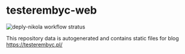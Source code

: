 # testerembyc-web

![deply-nikola workflow stratus](https://github.com/mkusz/testerembyc/actions/workflows/deploy-nikola.yml/badge.svg)

This repository data is autogenerated and contains static files for blog https://testerembyc.pl/
